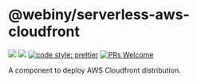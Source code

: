 # @webiny/serverless-aws-cloudfront
[![](https://img.shields.io/npm/dw/@webiny/serverless-aws-cloudfront.svg)](https://www.npmjs.com/package/@webiny/serverless-aws-cloudfront) 
[![](https://img.shields.io/npm/v/@webiny/serverless-aws-cloudfront.svg)](https://www.npmjs.com/package/@webiny/serverless-aws-cloudfront)
[![code style: prettier](https://img.shields.io/badge/code_style-prettier-ff69b4.svg?style=flat-square)](https://github.com/prettier/prettier)
[![PRs Welcome](https://img.shields.io/badge/PRs-welcome-brightgreen.svg?style=flat-square)](http://makeapullrequest.com)

A component to deploy AWS Cloudfront distribution. 
